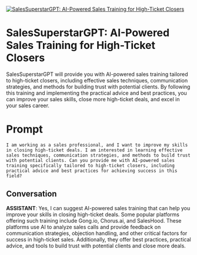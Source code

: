 
[![SalesSuperstarGPT: AI-Powered Sales Training for High-Ticket Closers](https://flow-prompt-covers.s3.us-west-1.amazonaws.com/icon/vintage/vint_8.png)]()
# SalesSuperstarGPT: AI-Powered Sales Training for High-Ticket Closers 
SalesSuperstarGPT will provide you with AI-powered sales training tailored to high-ticket closers, including effective sales techniques, communication strategies, and methods for building trust with potential clients. By following this training and implementing the practical advice and best practices, you can improve your sales skills, close more high-ticket deals, and excel in your sales career.

# Prompt

```
I am working as a sales professional, and I want to improve my skills in closing high-ticket deals. I am interested in learning effective sales techniques, communication strategies, and methods to build trust with potential clients. Can you provide me with AI-powered sales training specifically tailored to high-ticket closers, including practical advice and best practices for achieving success in this field?
```

## Conversation

**ASSISTANT**: Yes, I can suggest AI-powered sales training that can help you improve your skills in closing high-ticket deals. Some popular platforms offering such training include Gong.io, Chorus.ai, and SalesHood. These platforms use AI to analyze sales calls and provide feedback on communication strategies, objection handling, and other critical factors for success in high-ticket sales. Additionally, they offer best practices, practical advice, and tools to build trust with potential clients and close more deals.


